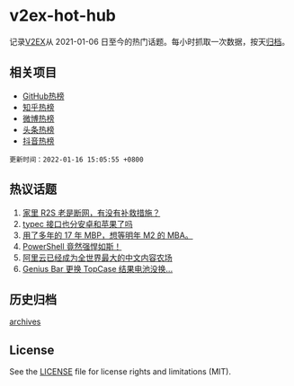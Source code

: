 # v2ex-hot-hub

 记录[V2EX](https://www.v2ex.com/)从 2021-01-06 日至今的热门话题。每小时抓取一次数据，按天[归档](archives)。
 
 ## 相关项目

- [GitHub热榜](https://github.com/snaildev/github-hot-hub)
- [知乎热榜](https://github.com/snaildev/zhihu-hot-hub)
- [微博热榜](https://github.com/snaildev/weibo-hot-hub)
- [头条热榜](https://github.com/snaildev/toutiao-hot-hub)
- [抖音热榜](https://github.com/snaildev/douyin-hot-hub)


 `更新时间：2022-01-16 15:05:55 +0800`

## 热议话题

1. [家里 R2S 老是断网，有没有补救措施？](https://www.v2ex.com/t/828450)
1. [typec 接口也分安卓和苹果了吗](https://www.v2ex.com/t/828528)
1. [用了多年的 17 年 MBP，想等明年 M2 的 MBA。](https://www.v2ex.com/t/828464)
1. [PowerShell 竟然强悍如斯！](https://www.v2ex.com/t/828462)
1. [阿里云已经成为全世界最大的中文内容农场](https://www.v2ex.com/t/828447)
1. [Genius Bar 更换 TopCase 结果电池没换...](https://www.v2ex.com/t/828490)

## 历史归档

[archives](archives)

## License

See the [LICENSE](LICENSE) file for license rights and limitations (MIT).
